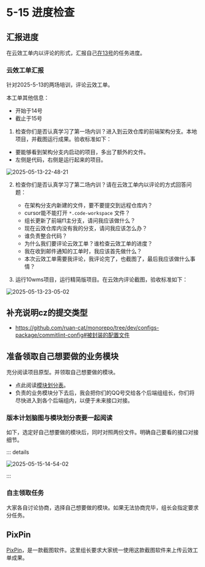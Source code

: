 # 5-15 进度检查

## 汇报进度

在云效工单内以评论的形式，汇报自己[在13号](../2025-5-13/index.md)的任务进度。

### 云效工单汇报

针对2025-5-13的两场培训，评论云效工单。

本工单其他信息：

- 开始于14号
- 截止于15号

1. 检查你们是否认真学习了第一场内训？进入到云效仓库的前端架构分支。本地项目，并截图运行成果。验收标准如下：

- 要能够看到架构分支内启动的项目，多出了额外的文件。
- 左侧是代码，右侧是运行起来的项目。

![2025-05-13-22-48-21](https://s2.loli.net/2025/05/13/bT3FulxMcrzC1Uy.png)

2. 检查你们是否认真学习了第二场内训？请在云效工单内以评论的方式回答问题：

   - 在架构分支内新建的文件，要不要提交到远程仓库内？
   - cursor能不能打开 `*.code-workspace` 文件？
   - 组长更新了前端f1主分支，请问我应该做什么？
   - 现在云效仓库内没有我的分支，请问我应该怎么办？
   - 谁负责整合代码？
   - 为什么我们要评论云效工单？谁检查云效工单的进度？
   - 我在收到邮件通知的工单时，我应该首先做什么？
   - 本次云效工单需要我评论，我评论完了，也截图了，最后我应该做什么事情？

3. 运行10wms项目，运行精简版项目。在云效内评论截图，验收标准如下：

![2025-05-13-23-05-02](https://s2.loli.net/2025/05/13/xgnSkHm9swArD2C.png)

## 补充说明cz的提交类型

- https://github.com/ruan-cat/monorepo/tree/dev/configs-package/commitlint-config#被封装的配置文件

## 准备领取自己想要做的业务模块

充分阅读项目原型。并领取自己想要做的模块。

- 点此阅读[模块划分表](../2025-5-12/index.md#有针对性的选择自己要做的模块)。
- 负责的业务模块分下去后，我会把你们的QQ号交给各个后端组组长，你们将尽快进入到各个后端组内，以便于未来接口对接。

### 版本计划脑图与模块划分表要一起阅读

如下，选定好自己想要做的模块后，同时对照两份文件。明确自己要看的接口对接细节。

::: details

![2025-05-15-14-54-02](https://s2.loli.net/2025/05/15/oCqYZgj8ce4tshp.png)

:::

### 自主领取任务

大家各自讨论协商，选择自己想要做的模块。如果无法协商完毕，组长会指定要求分任务。

## PixPin

[PixPin](https://pixpin.cn/)，是一款截图软件。这里组长要求大家统一使用这款截图软件来上传云效工单成果。
